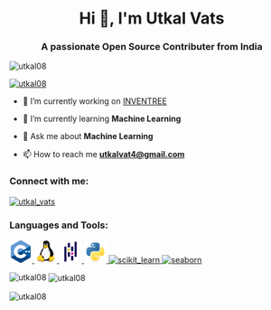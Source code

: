 <h1 align="center">Hi 👋, I'm Utkal Vats</h1>
<h3 align="center">A passionate Open Source Contributer from India</h3>

<p align="left"> <img src="https://komarev.com/ghpvc/?username=utkal08&label=Profile%20views&color=0e75b6&style=flat" alt="utkal08" /> </p>

<p align="left"> <a href="https://github.com/ryo-ma/github-profile-trophy"><img src="https://github-profile-trophy.vercel.app/?username=utkal08" alt="utkal08" /></a> </p>

- 🔭 I’m currently working on [INVENTREE](https://github.com/utkal08/hackathon.git)

- 🌱 I’m currently learning **Machine Learning**

- 💬 Ask me about **Machine Learning**

- 📫 How to reach me **utkalvat4@gmail.com**

<h3 align="left">Connect with me:</h3>
<p align="left">
<a href="https://linkedin.com/in/utkal_vats" target="blank"><img align="center" src="https://raw.githubusercontent.com/rahuldkjain/github-profile-readme-generator/master/src/images/icons/Social/linked-in-alt.svg" alt="utkal_vats" height="30" width="40" /></a>
</p>

<h3 align="left">Languages and Tools:</h3>
<p align="left"> <a href="https://www.w3schools.com/cpp/" target="_blank" rel="noreferrer"> <img src="https://raw.githubusercontent.com/devicons/devicon/master/icons/cplusplus/cplusplus-original.svg" alt="cplusplus" width="40" height="40"/> </a> <a href="https://www.linux.org/" target="_blank" rel="noreferrer"> <img src="https://raw.githubusercontent.com/devicons/devicon/master/icons/linux/linux-original.svg" alt="linux" width="40" height="40"/> </a> <a href="https://pandas.pydata.org/" target="_blank" rel="noreferrer"> <img src="https://raw.githubusercontent.com/devicons/devicon/2ae2a900d2f041da66e950e4d48052658d850630/icons/pandas/pandas-original.svg" alt="pandas" width="40" height="40"/> </a> <a href="https://www.python.org" target="_blank" rel="noreferrer"> <img src="https://raw.githubusercontent.com/devicons/devicon/master/icons/python/python-original.svg" alt="python" width="40" height="40"/> </a> <a href="https://scikit-learn.org/" target="_blank" rel="noreferrer"> <img src="https://upload.wikimedia.org/wikipedia/commons/0/05/Scikit_learn_logo_small.svg" alt="scikit_learn" width="40" height="40"/> </a> <a href="https://seaborn.pydata.org/" target="_blank" rel="noreferrer"> <img src="https://seaborn.pydata.org/_images/logo-mark-lightbg.svg" alt="seaborn" width="40" height="40"/> </a> </p>

<p><img align="left" src="https://github-readme-stats.vercel.app/api/top-langs?username=utkal08&show_icons=true&locale=en&layout=compact" alt="utkal08" /></p>

<p>&nbsp;<img align="center" src="https://github-readme-stats.vercel.app/api?username=utkal08&show_icons=true&locale=en" alt="utkal08" /></p>

<p><img align="center" src="https://github-readme-streak-stats.herokuapp.com/?user=utkal08&" alt="utkal08" /></p>
